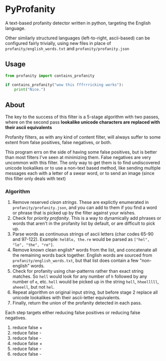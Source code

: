 # PyProfanity

A text-based profanity detector written in python, targeting the English language.

Other similarly structured languages (left-to-right, ascii-based) can be configured fairly trivially, using new files in place of `profanity/english_words.txt` and `profanity/profanity.json`

## Usage
```python
from profanity import contains_profanity

if contains_profanity("wow this fffrrricking works"):
    print("Nice.")
```

## About
The key to the success of this filter is a 5-stage algorithm with two passes, where on the second pass **lookalike unicode characters are replaced with their ascii equivalents**

Profanity filters, as with any kind of content filter, will always suffer to some extent from false positives, false negatives, or both.

This program errs on the side of having some false positives, but is better than most filters I've seen at minimizing them. False negatives are very uncommon with this filter. The only way to get them is to find undiscovered unicode lookalikes or to use a non-text based method, like sending multiple messages each with a letter of a swear word, or to send an image (since this filter only deals with text)

### Algorithm
1. Remove reserved _clean strings_. These are explictly enumerated in `profanity/profanity.json`, and you can add to them if you find a word or phrase that is picked up by the filter against your wishes.
2. Check for _priority profanity_. This is a way to dynamically add phrases or words that aren't in the profanity list by default, or are difficult to pick up.
3. Parse words as continuous strings of ascii letters (char codes 65-90 and 97-122). Example: `hel8lo, the.re` would be parsed as `["hel", "lo", "the", "re"]`.
4. Remove known clean english* words from the list, and concatenate all the remaining words back together. English words are sourced from `profanity/english_words.txt`, but that list does contain a few "non-english" words.
5. Check for profanity using char-patterns rather than exact string matches. So `hell` would look for any number of `h` followed by any number of `e`, etc. `hell` would be picked up in the string `hell`, `hheelllll`, `aheeell`, but not `hel`.
6. Repeat algorithm on original input string, but before stage 2 replace all unicode lookalikes with their ascii-letter equivalents.
7. Finally, return the union of the profanity detected in each pass.

Each step targets either reducing false positives or reducing false negatives.
1. reduce false +
2. reduce false -
3. reduce false -
4. reduce false +
5. reduce false -
6. reduce false -
